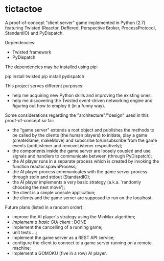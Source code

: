 # tictactoe
A proof-of-concept "client server" game implemented in Python (2.7) featuring Twisted (Reactor, Deffered, Perspective Broker, ProcessProtocol, StandardIO) and PyDispatch.

Dependencies:
- Twisted framework
- PyDispatch

The dependencies may be installed using pip:

pip install twisted
pip install pydispatch

This project serves different purposes:

- help me acquiring new Python skills and improving the existing ones;
- help me discovering the Twisted event-driven networking engine and figuring out how to employ it (in a funny way).

Some considerations regarding the "architecture"/"design" used in this proof-of-concept so far:

- the "game server" extends a root object and publishes the methods to be called by the clients (the human players) to initiate, play a game (createGame, makeMove) and subscribe to/unsubscribe from the game events (addListener and removeListener respectively);
- the components inside the game server are loosely coupled and use signals and handlers to communicate between (through PyDispatch);
- the AI player runs in a separate process which is created by invoking the function reactor.spawnProcess;
- the AI player process communicates with the game server process through stdin and stdout (StandardIO);
- the AI player implements a very basic strategy (a.k.a. 'randomly choosing the next move');
- the client is a simple console application;
- the clients and the game server are supposed to run on the localhost.

Future plans (listed in a random order):

- improve the AI player's strategy using the MinMax algorithm;
- *implement a basic GUI client* : DONE
- implement the cancelling of a running game;
- unit tests ...;
- implement the game server as a REST API service;
- configure the client to connect to a game server running on a remote machine;
- implement a GOMOKU (five in a row) AI player. 
